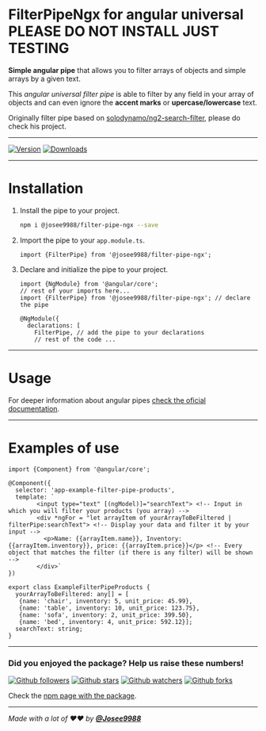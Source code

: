 # **FilterPipeNgx** for angular universal **PLEASE DO NOT INSTALL JUST TESTING**

**Simple angular pipe** that allows you to filter arrays of objects and simple arrays by a given text.

This *angular universal filter pipe* is able to filter by any field in your array of objects and can even ignore the **accent marks** or **upercase/lowercase** text. 

Originally filter pipe based on [solodynamo/ng2-search-filter](https://github.com/solodynamo/ng2-search-filter), please do check his project.

---

[![Version](https://badge.fury.io/js/%40josee9988%2Ffilter-pipe-ngx.svg)](https://www.npmjs.com/package/@josee9988/filter-pipe-ngx)
[![Downloads](https://img.shields.io/npm/dt/@josee9988/filter-pipe-ngx.svg)](https://www.npmjs.com/package/@josee9988/filter-pipe-ngx)

---

# Installation

1. Install the pipe to your project.
    
    ```bash
    npm i @josee9988/filter-pipe-ngx --save
   ```

2. Import the pipe to your `app.module.ts`.

    ```angular2
    import {FilterPipe} from '@josee9988/filter-pipe-ngx';
    ```

3. Declare and initialize the pipe to your project.

    ```angular2
    import {NgModule} from '@angular/core';
    // rest of your imports here...
    import {FilterPipe} from '@josee9988/filter-pipe-ngx'; // declare the pipe
    
    @NgModule({
      declarations: [
        FilterPipe, // add the pipe to your declarations
        // rest of the code ...
    ```
   
---

# Usage



For deeper information about angular pipes [check the oficial documentation](https://angular.io/guide/pipes).

---

# Examples of use

```angular2
import {Component} from '@angular/core';

@Component({
  selector: 'app-example-filter-pipe-products',
  template: `
        <input type="text" [(ngModel)]="searchText"> <!-- Input in which you will filter your products (you array) -->
        <div *ngFor = "let arrayItem of yourArrayToBeFiltered | filterPipe:searchText"> <!-- Display your data and filter it by your input -->
          <p>Name: {{arrayItem.name}}, Inventory: {{arrayItem.inventory}}, price: {{arrayItem.price}}</p> <!-- Every object that matches the filter (if there is any filter) will be shown -->
        </div>`
})

export class ExampleFilterPipeProducts {
  yourArrayToBeFiltered: any[] = [
   {name: 'chair', inventory: 5, unit_price: 45.99},
   {name: 'table', inventory: 10, unit_price: 123.75},
   {name: 'sofa', inventory: 2, unit_price: 399.50},
   {name: 'bed', inventory: 4, unit_price: 592.12}];
  searchText: string;
}
```

---

### Did you enjoyed the package? Help us raise these numbers!

[![Github followers](https://img.shields.io/github/followers/Josee9988.svg?style=social)](#did-you-enjoyed-the-package-help-us-raise-these-numbers-up--)
[![Github stars](https://img.shields.io/github/stars/Josee9988/Filter-Pipe-ngx.svg?style=social)](#did-you-enjoyed-the-package-help-us-raise-these-numbers-up--)
[![Github watchers](https://img.shields.io/github/watchers/Josee9988/Filter-Pipe-ngx.svg?style=social)](#did-you-enjoyed-the-package-help-us-raise-these-numbers-up--)
[![Github forks](https://img.shields.io/github/forks/Josee9988/Filter-Pipe-ngx.svg?style=social)](#did-you-enjoyed-the-package-help-us-raise-these-numbers-up--)

Check the [npm page with the package](https://www.npmjs.com/package/@josee9988/filter-pipe-ngx).

---

_Made with a lot of ❤️❤️ by **[@Josee9988](https://github.com/Josee9988)**_
